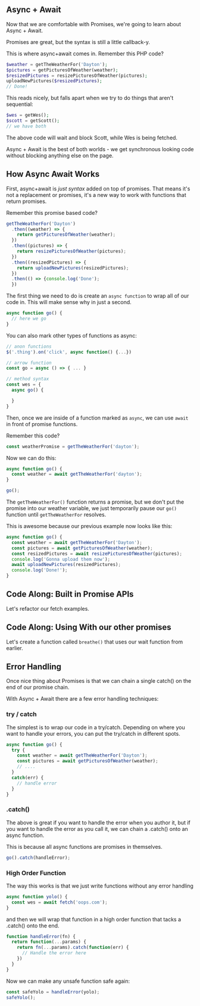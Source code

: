 ## Async + Await

Now that we are comfortable with Promises, we're going to learn about Async + Await.

Promises are great, but the syntax is still a little callback-y.

This is where async+await comes in. Remember this PHP code?

```php
$weather = getTheWeatherFor('Dayton');
$pictures = getPicturesOfWeather(weather);
$resizedPictures = resizePicturesOfWeather(pictures);
uploadNewPictures($resizedPictures);
// Done!
```

This reads nicely, but falls apart when we try to do things that aren't sequential:

```php
$wes = getWes();
$scott = getScott();
// we have both
```

The above code will wait and block Scott, while Wes is being fetched.

Async + Await is the best of both worlds - we get synchronous looking code without blocking anything else on the page.

## How Async Await Works

First, async+await is _just syntax_ added on top of promises. That means it's not a replacement or promises, it's a new way to work with functions that return promises.

Remember this promise based code?

```js
getTheWeatherFor('Dayton')
  .then((weather) => {
    return getPicturesOfWeather(weather);
  })
  .then((pictures) => {
    return resizePicturesOfWeather(pictures);
  })
  .then((resizedPictures) => {
    return uploadNewPictures(resizedPictures);
  })
  .then(() => {console.log('Done');
  })
```

The first thing we need to do is create an `async function` to wrap all of our code in. This will make sense why in just a second.

```js
async function go() {
  // here we go
}
```

You can also mark other types of functions as async:


```js
// anon functions
$('.thing').on('click', async function() {...})

// arrow function
const go = async () => { ... }

// method syntax
const wes = {
  async go() {

  }
}
```

Then, once we are inside of a function marked as `async`, we can use `await` in front of promise functions.

Remember this code?

```js
const weatherPromise = getTheWeatherFor('dayton');
```

Now we can do this:

```js
async function go() {
  const weather = await getTheWeatherFor('dayton');
}

go();
```

The `getTheWeatherFor()` function returns a promise, but we don't put the promise into our weather variable, we just temporarily pause our `go()` function until `getTheWeatherFor` resolves.

This is awesome because our previous example now looks like this:


```js
async function go() {
  const weather = await getTheWeatherFor('Dayton');
  const pictures = await getPicturesOfWeather(weather);
  const resizedPictures = await resizePicturesOfWeather(pictures);
  console.log('Gonna upload them now');
  await uploadNewPictures(resizedPictures);
  console.log('Done!');
}
```

## Code Along: Built in Promise APIs

Let's refactor our fetch examples.

## Code Along: Using With our other promises

Let's create a function called `breathe()` that uses our wait function from earlier.

## Error Handling

Once nice thing about Promises is that we can chain a single catch() on the end of our promise chain.

With Async + Await there are a few error handling techniques:

### try / catch

The simplest is to wrap our code in a try/catch. Depending on where you want to handle your errors, you can put the try/catch in different spots.

```js
async function go() {
  try {
    const weather = await getTheWeatherFor('Dayton');
    const pictures = await getPicturesOfWeather(weather);
    // ....
  }
  catch(err) {
    // handle error
  }
}
```


### .catch()

The above is great if you want to handle the error when you author it, but if you want to handle the error as you call it, we can chain a .catch() onto an async function.

This is because all async functions are promises in themselves.

```js
go().catch(handleError);
```

### High Order Function

The way this works is that we just write functions without any error handling

```js
async function yolo() {
  const wes = await fetch('oops.com');
}
```

and then we will wrap that function in a high order function that tacks a .catch() onto the end.

```js
function handleError(fn) {
  return function(...params) {
    return fn(...params).catch(function(err) {
      // Handle the error here
    })
  }
}
```

Now we can make any unsafe function safe again:

```js
const safeYolo = handleError(yolo);
safeYolo();
```

